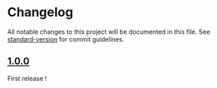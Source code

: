 # Changelog

All notable changes to this project will be documented in this file. 
See [standard-version](https://github.com/conventional-changelog/standard-version) for commit guidelines.

## [1.0.0](https://github.com/fonimus/github-actions-tests/releases/tag/1.0.0)

First release !
